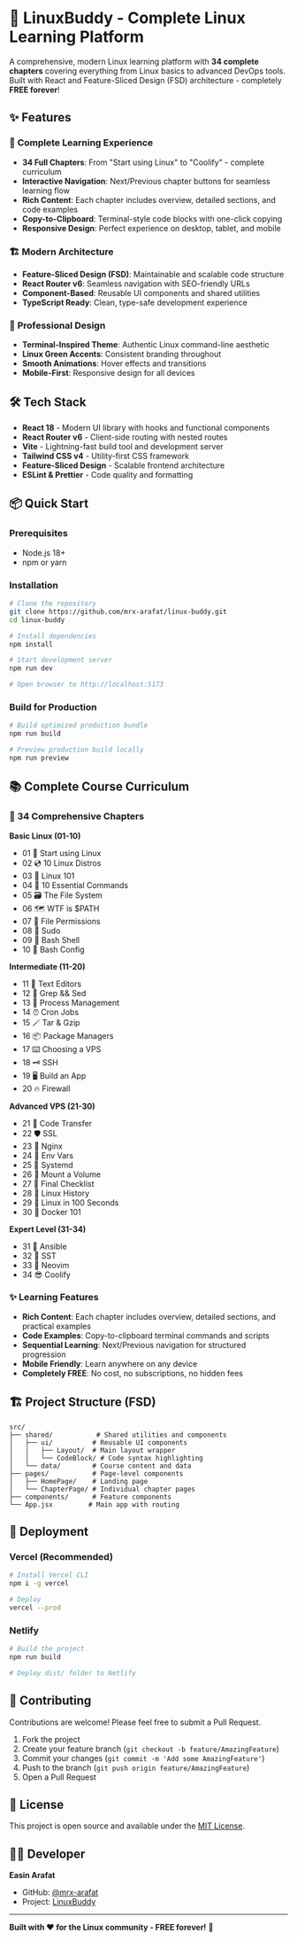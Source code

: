 # 🐧 LinuxBuddy - Complete Linux Learning Platform

A comprehensive, modern Linux learning platform with **34 complete chapters** covering everything from Linux basics to advanced DevOps tools. Built with React and Feature-Sliced Design (FSD) architecture - completely **FREE forever**!

## ✨ Features

### 🎯 **Complete Learning Experience**
- **34 Full Chapters**: From "Start using Linux" to "Coolify" - complete curriculum
- **Interactive Navigation**: Next/Previous chapter buttons for seamless learning flow
- **Rich Content**: Each chapter includes overview, detailed sections, and code examples
- **Copy-to-Clipboard**: Terminal-style code blocks with one-click copying
- **Responsive Design**: Perfect experience on desktop, tablet, and mobile

### 🏗️ **Modern Architecture**
- **Feature-Sliced Design (FSD)**: Maintainable and scalable code structure
- **React Router v6**: Seamless navigation with SEO-friendly URLs
- **Component-Based**: Reusable UI components and shared utilities
- **TypeScript Ready**: Clean, type-safe development experience

### 🎨 **Professional Design**
- **Terminal-Inspired Theme**: Authentic Linux command-line aesthetic
- **Linux Green Accents**: Consistent branding throughout
- **Smooth Animations**: Hover effects and transitions
- **Mobile-First**: Responsive design for all devices

## 🛠️ Tech Stack

- **React 18** - Modern UI library with hooks and functional components
- **React Router v6** - Client-side routing with nested routes
- **Vite** - Lightning-fast build tool and development server
- **Tailwind CSS v4** - Utility-first CSS framework
- **Feature-Sliced Design** - Scalable frontend architecture
- **ESLint & Prettier** - Code quality and formatting

## 📦 Quick Start

### Prerequisites
- Node.js 18+
- npm or yarn

### Installation

```bash
# Clone the repository
git clone https://github.com/mrx-arafat/linux-buddy.git
cd linux-buddy

# Install dependencies
npm install

# Start development server
npm run dev

# Open browser to http://localhost:5173
```

### Build for Production

```bash
# Build optimized production bundle
npm run build

# Preview production build locally
npm run preview
```

## 📚 Complete Course Curriculum

### 🎯 **34 Comprehensive Chapters**

**Basic Linux (01-10)**
- 01 🐧 Start using Linux
- 02 💿 10 Linux Distros
- 03 🤘 Linux 101
- 04 💪 10 Essential Commands
- 05 🗃️ The File System
- 06 🗺️ WTF is $PATH
- 07 🔐 File Permissions
- 08 🦸 Sudo
- 09 🐚 Bash Shell
- 10 🎨 Bash Config

**Intermediate (11-20)**
- 11 📃 Text Editors
- 12 🔎 Grep && Sed
- 13 🪫 Process Management
- 14 ⏰ Cron Jobs
- 15 🪄 Tar & Gzip
- 16 📦 Package Managers
- 17 ⌨️ Choosing a VPS
- 18 🗝️ SSH
- 19 🖥️ Build an App
- 20 🔥 Firewall

**Advanced VPS (21-30)**
- 21 🍴 Code Transfer
- 22 🛡️ SSL
- 23 🚅 Nginx
- 24 🍱 Env Vars
- 25 🤖 Systemd
- 26 💽 Mount a Volume
- 27 🚀 Final Checklist
- 28 🎊 Linux History
- 29 🍟 Linux in 100 Seconds
- 30 🐳 Docker 101

**Expert Level (31-34)**
- 31 🔪 Ansible
- 32 🔨 SST
- 33 🎸 Neovim
- 34 😎 Coolify

### ✨ **Learning Features**
- **Rich Content**: Each chapter includes overview, detailed sections, and practical examples
- **Code Examples**: Copy-to-clipboard terminal commands and scripts
- **Sequential Learning**: Next/Previous navigation for structured progression
- **Mobile Friendly**: Learn anywhere on any device
- **Completely FREE**: No cost, no subscriptions, no hidden fees

## 🏗️ Project Structure (FSD)

```
src/
├── shared/           # Shared utilities and components
│   ├── ui/          # Reusable UI components
│   │   ├── Layout/  # Main layout wrapper
│   │   └── CodeBlock/ # Code syntax highlighting
│   └── data/        # Course content and data
├── pages/           # Page-level components
│   ├── HomePage/    # Landing page
│   └── ChapterPage/ # Individual chapter pages
├── components/      # Feature components
└── App.jsx         # Main app with routing
```

## 🚀 Deployment

### Vercel (Recommended)
```bash
# Install Vercel CLI
npm i -g vercel

# Deploy
vercel --prod
```

### Netlify
```bash
# Build the project
npm run build

# Deploy dist/ folder to Netlify
```

## 🤝 Contributing

Contributions are welcome! Please feel free to submit a Pull Request.

1. Fork the project
2. Create your feature branch (`git checkout -b feature/AmazingFeature`)
3. Commit your changes (`git commit -m 'Add some AmazingFeature'`)
4. Push to the branch (`git push origin feature/AmazingFeature`)
5. Open a Pull Request

## 📄 License

This project is open source and available under the [MIT License](LICENSE).

## 👨‍💻 Developer

**Easin Arafat**
- GitHub: [@mrx-arafat](https://github.com/mrx-arafat)
- Project: [LinuxBuddy](https://github.com/mrx-arafat/linux-buddy)

---

**Built with ❤️ for the Linux community - FREE forever!** 🐧
